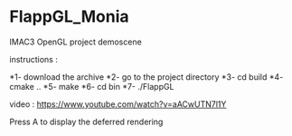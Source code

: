 # FlappGL_Monia
IMAC3 OpenGL project demoscene

instructions : <br>

*1- download the archive
*2- go to the project directory
*3- cd build
*4- cmake ..
*5- make
*6- cd bin
*7- ./FlappGL 

video : https://www.youtube.com/watch?v=aACwUTN7l1Y

Press A to display the deferred rendering
